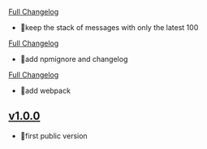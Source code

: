 [Full Changelog](https://github.com/pubnub/pubnub-react/compare/v1.0.2...v1.1.0)




- 🌟keep the stack of messages with only the latest 100




[Full Changelog](https://github.com/pubnub/pubnub-react/compare/v1.0.1...v1.0.2)




- 🌟add npmignore and changelog



[Full Changelog](https://github.com/pubnub/pubnub-react/compare/v1.0.0...v1.0.1)




- 🌟add webpack



## [v1.0.0](https://github.com/pubnub/pubnub-react/tree/v1.0.0)




- 🌟first public version